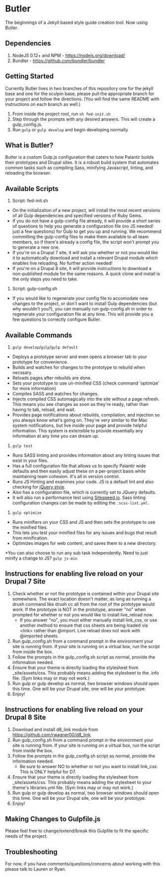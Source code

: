 # Butler
The beginnings of a Jekyll based style guide creation tool. Now using Butler. 

## Dependencies
1. NodeJS 0.12+ and NPM - https://nodejs.org/download/
1. Bundler - https://github.com/bundler/bundler

## Getting Started
Currently Butler lives in two branches of this repository one for the jekyll base and one for the sculpin base, please pull the appropriate branch for your project and follow the directions. (You will find the same README with instructions on each branch as well.)

1. From inside the project root, run `sh fed-init.sh`
1. Step through the prompts with any desired answers. This will create a gulp_config.js.
1. Run `gulp` or `gulp develop` and begin developing normally

## What is Butler?
Butler is a custom Gulp.js configuration that caters to how Palantir builds their prototypes and Drupal sites. It is a robust build system that automates common tasks such as compiling Sass, minifying Javascript, linting, and reloading the browser.

## Available Scripts
1. Script: fed-init.sh
  * On the initialization of a new project, will install the most recent versions of all Gulp dependencies and specified versions of Ruby Gems.
  * If you do not have a gulp-config file already, it will provide a short series of questions to help you generate a configuration file (no JS needed! just a few questions) for Gulp to get you up and running.
We recommend committing the gulp-config files to make them available to all team members, so if there's already a config file, the script won't prompt you to generate a new one.
  * If you're on a Drupal 7 site, it will ask you whether or not you would like it to automatically download and install a relevant Drupal module which enables live reloading. No further action needed!
  * If you're on a Drupal 8 site, it will provide instructions to download a non-published module for the same reasons. A quick clone and install is the only steps you need to take.
1. Script: gulp-config.sh
  * If you would like to regenerate your config file to accomodate new changes to the project, or don't want to install Gulp dependencies (but why wouldn't you?), you can manually run gulp-config.sh in order to regenerate your configuration file at any time. This will provide you a few questions to correctly configure Butler.


## Available Commands
1. `gulp develop`/`gulp`/`gulp default`
  * Deploys a prototype server and even opens a browser tab to your prototype for convenience.
  * Builds and watches for changes to the prototype to rebuild when necssary.
  * Reloads pages after rebuilds are done.
  * Sets your prototype to use un-minified CSS (check command 'optimize' for more information)
  * Compiles SASS and watches for changes. 
  * Injects compiled CSS automagically into the site without a page refresh. This means you see changes as soon as they're ready, rather than having to tab, reload, and wait.
  * Provides page notifications about rebuilds, compilation, and injection so you always know what's going on. They're very similar to the Mac system notifications, but live inside your page and provide helpful information. This system is extensible to provide essentially any information at any time you can dream up.
1. `gulp test` 
  * Runs SASS linting and provides information about any linting issues that exist in your files.
  * Has a full configuration file that allows us to specify Palantir wide defaults and then easily adjust these on a per-project basis while maintaining team cohesion. It's all in version control.
  * Runs JS Hinting and examines your code. JS is a default lint and also checking for <a href="https://github.com/palantirnet/development_documentation/blob/master/docs/javascript_code_style.md">jQuery style</a>.
  * Also has a configuration file, which is currently set to JQuery defaults.
  * It will also run a performance test using <a href="http://www.sitespeed.io/">Sitespeed.io</a>. Sass linting configuration changes can be made by editing the `.scss-lint.yml`. 
1. `gulp optimize` 
  * Runs minifiers on your CSS and JS and then sets the prototype to use the minified files.
  * This lets you test your minified files for any issues and bugs that result from minification.
  * Optimizes images for web content, and saves them to a new directory.

*You can also choose to run any sub task independently. Need to just minify a change to JS? `gulp js-min`

## Instructions for enabling live reload on your Drupal 7 Site
1. Check whether or not the prototype is contained within your Drupal site somewhere. The exact location doesn't matter, as long as running a drush command like drush cc all from the root of the prototype would work. If the prototype is NOT in the prototype, answer "no" when prompted for whether or not you would like to install live_reload now.
    * If you answer "no", you must either manually install link_css, or use another method to ensure that css sheets are being loaded via \<link\> rather than @import. Live reload does not work with @imported sheets.
1. Run gulp_config.sh from a command prompt in the environment your site is running from. If your site is running on a virtual box, run the script from inside the box.
1. Follow the prompts in the gulp_config.sh script as normal, provide the information needed.
1. Ensure that your theme is directly loading the stylesheet from _site/assets/css. This probably means adding the stylesheet to the .info file. (Sym links may or may not work.)
1. Run gulp or gulp develop as normal, two browser windows should open this time. One will be your Drupal site, one will be your prototype.
1. Enjoy!

## Instructions for enabling live reload on your Drupal 8 Site
1. Download and install d8_link module from https://github.com/rwagner00/d8_link.
1. Run gulp_config.sh from a command prompt in the environment your site is running from. If your site is running on a virtual box, run the script from inside the box.
1. Follow the prompts in the gulp_config.sh script as normal, provide the information needed.
    * Be sure to answer NO to whether or not you want to install link_css. This is ONLY helpful for D7.
1. Ensure that your theme is directly loading the stylesheet from _site/assets/css. This probably means adding the stylesheet to your theme's libraries.yml file. (Sym links may or may not work.)
1. Run gulp or gulp develop as normal, two browser windows should open this time. One will be your Drupal site, one will be your prototype.
1. Enjoy!

## Making Changes to Gulpfile.js
Please feel free to change/extend/break this Gulpfile to fit the specific needs of the project.

## Troubleshooting
For now, if you have comments/questions/concerns about working with this please talk to Lauren or Ryan.
